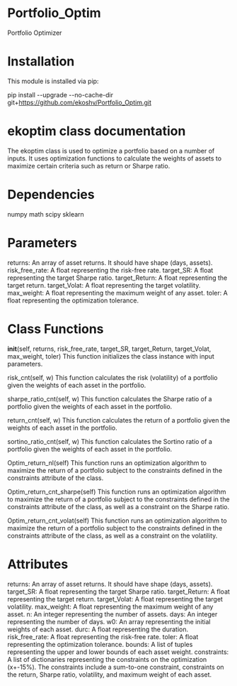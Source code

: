 # Portfolio_Optim

 Portfolio Optimizer
 
# Installation

This module is installed via pip:

pip install --upgrade --no-cache-dir git+https://github.com/ekoshv/Portfolio_Optim.git

# ekoptim class documentation
The ekoptim class is used to optimize a portfolio based on a number of inputs. It uses optimization functions to calculate the weights of assets to maximize certain criteria such as return or Sharpe ratio.

# Dependencies
numpy
math
scipy
sklearn
# Parameters
returns: An array of asset returns. It should have shape (days, assets).
risk_free_rate: A float representing the risk-free rate.
target_SR: A float representing the target Sharpe ratio.
target_Return: A float representing the target return.
target_Volat: A float representing the target volatility.
max_weight: A float representing the maximum weight of any asset.
toler: A float representing the optimization tolerance.
# Class Functions
__init__(self, returns, risk_free_rate, target_SR, target_Return, target_Volat, max_weight, toler)
This function initializes the class instance with input parameters.

risk_cnt(self, w)
This function calculates the risk (volatility) of a portfolio given the weights of each asset in the portfolio.

sharpe_ratio_cnt(self, w)
This function calculates the Sharpe ratio of a portfolio given the weights of each asset in the portfolio.

return_cnt(self, w)
This function calculates the return of a portfolio given the weights of each asset in the portfolio.

sortino_ratio_cnt(self, w)
This function calculates the Sortino ratio of a portfolio given the weights of each asset in the portfolio.

Optim_return_nl(self)
This function runs an optimization algorithm to maximize the return of a portfolio subject to the constraints defined in the constraints attribute of the class.

Optim_return_cnt_sharpe(self)
This function runs an optimization algorithm to maximize the return of a portfolio subject to the constraints defined in the constraints attribute of the class, as well as a constraint on the Sharpe ratio.

Optim_return_cnt_volat(self)
This function runs an optimization algorithm to maximize the return of a portfolio subject to the constraints defined in the constraints attribute of the class, as well as a constraint on the volatility.

# Attributes
returns: An array of asset returns. It should have shape (days, assets).
target_SR: A float representing the target Sharpe ratio.
target_Return: A float representing the target return.
target_Volat: A float representing the target volatility.
max_weight: A float representing the maximum weight of any asset.
n: An integer representing the number of assets.
days: An integer representing the number of days.
w0: An array representing the initial weights of each asset.
durc: A float representing the duration.
risk_free_rate: A float representing the risk-free rate.
toler: A float representing the optimization tolerance.
bounds: A list of tuples representing the upper and lower bounds of each asset weight.
constraints: A list of dictionaries representing the constraints on the optimization (x+-15%). The constraints include a sum-to-one constraint, constraints on the return, Sharpe ratio, volatility, and maximum weight of each asset.
